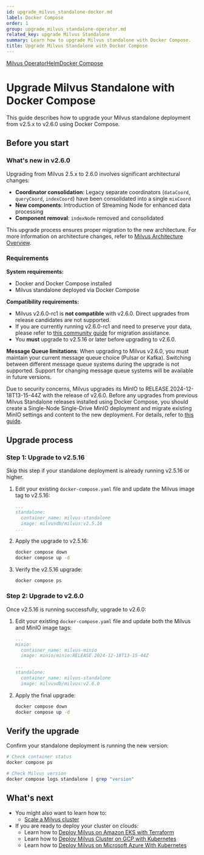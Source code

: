 ```yaml
---
id: upgrade_milvus_standalone-docker.md
label: Docker Compose
order: 1
group: upgrade_milvus_standalone-operator.md
related_key: upgrade Milvus Standalone
summary: Learn how to upgrade Milvus standalone with Docker Compose.
title: Upgrade Milvus Standalone with Docker Compose
---
```


<div class="tab-wrapper"><a href="upgrade_milvus_standalone-operator.md" class=''>Milvus Operator</a><a href="upgrade_milvus_standalone-helm.md" class=''>Helm</a><a href="upgrade_milvus_standalone-docker.md" class='active '>Docker Compose</a></div>

# Upgrade Milvus Standalone with Docker Compose

This guide describes how to upgrade your Milvus standalone deployment from v2.5.x to v2.6.0 using Docker Compose.

## Before you start

### What's new in v2.6.0

Upgrading from Milvus 2.5.x to 2.6.0 involves significant architectural changes:

- **Coordinator consolidation**: Legacy separate coordinators (`dataCoord`, `queryCoord`, `indexCoord`) have been consolidated into a single `mixCoord`
- **New components**: Introduction of Streaming Node for enhanced data processing
- **Component removal**: `indexNode` removed and consolidated

This upgrade process ensures proper migration to the new architecture. For more information on architecture changes, refer to [Milvus Architecture Overview](architecture_overview.md).

### Requirements

**System requirements:**
- Docker and Docker Compose installed
- Milvus standalone deployed via Docker Compose

**Compatibility requirements:**
- Milvus v2.6.0-rc1 is **not compatible** with v2.6.0. Direct upgrades from release candidates are not supported.
- If you are currently running v2.6.0-rc1 and need to preserve your data, please refer to [this community guide](https://github.com/milvus-io/milvus/issues/43538#issuecomment-3112808997) for migration assistance.
- You **must** upgrade to v2.5.16 or later before upgrading to v2.6.0.

**Message Queue limitations**: When upgrading to Milvus v2.6.0, you must maintain your current message queue choice (Pulsar or Kafka). Switching between different message queue systems during the upgrade is not supported. Support for changing message queue systems will be available in future versions.


<div class="alter note">

Due to security concerns, Milvus upgrades its MinIO to RELEASE.2024-12-18T13-15-44Z with the release of v2.6.0. Before any upgrades from previous Milvus Standalone releases installed using Docker Compose, you should create a Single-Node Single-Drive MinIO deployment and migrate existing MinIO settings and content to the new deployment. For details, refer to [this guide](https://min.io/docs/minio/linux/operations/install-deploy-manage/migrate-fs-gateway.html#id2).

</div>

## Upgrade process

### Step 1: Upgrade to v2.5.16

<div class="alert note">

Skip this step if your standalone deployment is already running v2.5.16 or higher.

</div>

1. Edit your existing `docker-compose.yaml` file and update the Milvus image tag to v2.5.16:

    ```yaml
    ...
    standalone:
      container_name: milvus-standalone
      image: milvusdb/milvus:v2.5.16
    ...
    ```

2. Apply the upgrade to v2.5.16:

    ```bash
    docker compose down
    docker compose up -d
    ```

3. Verify the v2.5.16 upgrade:

    ```bash
    docker compose ps
    ```

### Step 2: Upgrade to v2.6.0

Once v2.5.16 is running successfully, upgrade to v2.6.0:

1. Edit your existing `docker-compose.yaml` file and update both the Milvus and MinIO image tags:

    ```yaml
    ...
    minio:
      container_name: milvus-minio
      image: minio/minio:RELEASE.2024-12-18T13-15-44Z

    ...
    standalone:
      container_name: milvus-standalone
      image: milvusdb/milvus:v2.6.0
    ```

2. Apply the final upgrade:

    ```bash
    docker compose down
    docker compose up -d
    ```

## Verify the upgrade

Confirm your standalone deployment is running the new version:

```bash
# Check container status
docker compose ps

# Check Milvus version
docker compose logs standalone | grep "version"
```

## What's next
- You might also want to learn how to:
  - [Scale a Milvus cluster](scaleout.md)
- If you are ready to deploy your cluster on clouds:
  - Learn how to [Deploy Milvus on Amazon EKS with Terraform](eks.md)
  - Learn how to [Deploy Milvus Cluster on GCP with Kubernetes](gcp.md)
  - Learn how to [Deploy Milvus on Microsoft Azure With Kubernetes](azure.md)
